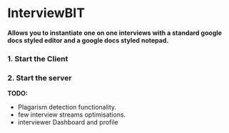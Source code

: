 # InterviewBIT 

**Allows you to instantiate one on one interviews with a standard google docs styled editor and a google docs styled notepad.**

###  1. Start the Client
###  2. Start the server

**TODO:** 
* Plagarism detection functionality.
* few interview streams optimisations.
* interviewer Dashboard and profile 
